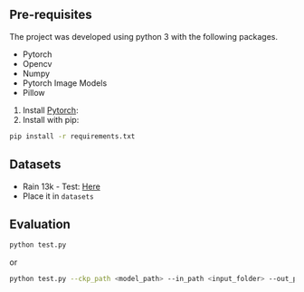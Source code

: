 ## Pre-requisites
The project was developed using python 3 with the following packages.
- Pytorch
- Opencv
- Numpy
- Pytorch Image Models
- Pillow

1. Install [Pytorch](pytorch.org/get-started/locally):
2. Install with pip:
```bash
pip install -r requirements.txt
```

## Datasets
- Rain 13k - Test: [Here](https://drive.google.com/drive/folders/1PDWggNh8ylevFmrjo-JEvlmqsDlWWvZs)
- Place it in `datasets`

## Evaluation
```bash
python test.py
```
or
```bash
python test.py --ckp_path <model_path> --in_path <input_folder> --out_path <results_path>
```

<!--
To train from scratch, change the training directory in the `Load Data` section and set the last line of the notebook to
* `run(train_net = True, loadCkp = False, loadBest = False, new_dataset = False)`
-->
